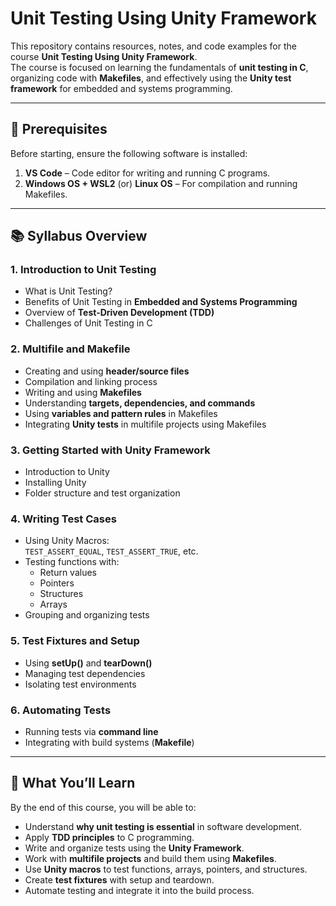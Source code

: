 # Unit Testing Using Unity Framework

This repository contains resources, notes, and code examples for the course **Unit Testing Using Unity Framework**.  
The course is focused on learning the fundamentals of **unit testing in C**, organizing code with **Makefiles**, and effectively using the **Unity test framework** for embedded and systems programming.

---

## 📌 Prerequisites

Before starting, ensure the following software is installed:

1. **VS Code** – Code editor for writing and running C programs.  
2. **Windows OS + WSL2** (or) **Linux OS** – For compilation and running Makefiles.  

---

## 📚 Syllabus Overview

### 1. Introduction to Unit Testing
- What is Unit Testing?
- Benefits of Unit Testing in **Embedded and Systems Programming**
- Overview of **Test-Driven Development (TDD)**
- Challenges of Unit Testing in C

### 2. Multifile and Makefile
- Creating and using **header/source files**
- Compilation and linking process
- Writing and using **Makefiles**
- Understanding **targets, dependencies, and commands**
- Using **variables and pattern rules** in Makefiles
- Integrating **Unity tests** in multifile projects using Makefiles

### 3. Getting Started with Unity Framework
- Introduction to Unity
- Installing Unity
- Folder structure and test organization

### 4. Writing Test Cases
- Using Unity Macros:  
  `TEST_ASSERT_EQUAL`, `TEST_ASSERT_TRUE`, etc.
- Testing functions with:
  - Return values  
  - Pointers  
  - Structures  
  - Arrays  
- Grouping and organizing tests

### 5. Test Fixtures and Setup
- Using **setUp()** and **tearDown()**
- Managing test dependencies
- Isolating test environments

### 6. Automating Tests
- Running tests via **command line**
- Integrating with build systems (**Makefile**)

---

## 🚀 What You’ll Learn

By the end of this course, you will be able to:

- Understand **why unit testing is essential** in software development.  
- Apply **TDD principles** to C programming.  
- Write and organize tests using the **Unity Framework**.  
- Work with **multifile projects** and build them using **Makefiles**.  
- Use **Unity macros** to test functions, arrays, pointers, and structures.  
- Create **test fixtures** with setup and teardown.  
- Automate testing and integrate it into the build process.  
